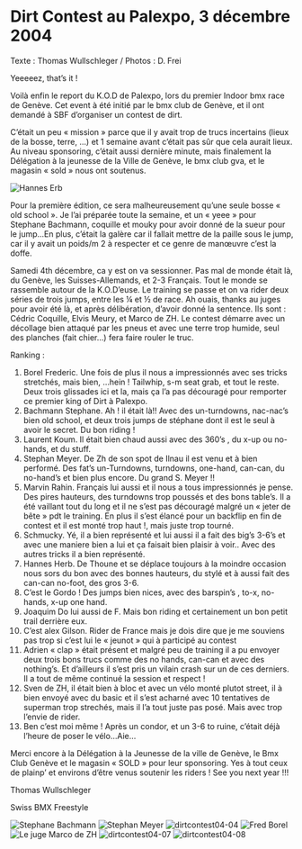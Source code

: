 # Dirt Contest au Palexpo, 3 décembre 2004

Texte : Thomas Wullschleger / Photos : D. Frei

Yeeeeez, that’s it !

Voilà enfin le report du K.O.D de Palexpo, lors du premier Indoor bmx race de Genève. Cet event à été initié par le bmx club de Genève, et il ont demandé à SBF d’organiser un contest de dirt.

C’était un peu « mission » parce que il y avait trop de trucs incertains (lieux de la bosse, terre, …) et 1 semaine avant c’était pas sûr que cela aurait lieux. Au niveau sponsoring, c’était aussi dernière minute, mais finalement la Délégation à la jeunesse de la Ville de Genève, le bmx club gva, et le magasin « sold » nous ont soutenus.

![Hannes Erb](./media/dirtcontest04-03.jpg)

Pour la première édition, ce sera malheureusement qu’une seule bosse « old school ». Je l’ai préparée toute la semaine, et un « yeee » pour Stephane Bachmann, coquille et mouky pour avoir donné de la sueur pour le jump…En plus, c’était la galère car il fallait mettre de la paille sous le jump, car il y avait un poids/m 2 à respecter et ce genre de manœuvre c’est la doffe.

Samedi 4th décembre, ca y est on va sessionner. Pas mal de monde était là, du Genève, les Suisses-Allemands, et 2-3 Français. Tout le monde se rassemble autour de la K.O.D’euse. Le training se passe et on va rider deux séries de trois jumps, entre les ¼ et ½ de race. Ah ouais, thanks au juges pour avoir été là, et après délibération, d’avoir donné la sentence. Ils sont : Cédric Coquille, Elvis Meury, et Marco de ZH. Le contest démarre avec un décollage bien attaqué par les pneus et avec une terre trop humide, seul des planches (fait chier…) fera faire rouler le truc.

Ranking :

1. Borel Frederic. Une fois de plus il nous a impressionnés avec ses tricks stretchés, mais bien, …hein ! Tailwhip, s-m seat grab, et tout le reste. Deux trois glissades ici et la, mais ça l’a pas découragé pour remporter ce premier king of Dirt à Palexpo.
1. Bachmann Stephane. Ah ! il était là!! Avec des un-turndowns, nac-nac’s bien old school, et deux trois jumps de stéphane dont il est le seul à avoir le secret. Du bon riding !
1. Laurent Koum. Il était bien chaud aussi avec des 360’s , du x-up ou no-hands, et du stuff. 
1. Stephan Meyer. De Zh de son spot de Ilnau il est venu et à bien performé. Des fat’s un-Turndowns, turndowns, one-hand, can-can, du no-hand’s et bien plus encore. Du grand S. Meyer !!
1. Marvin Rahin. Français lui aussi et il nous a tous impressionnés je pense. Des pires hauteurs, des turndowns trop poussés et des bons table’s. Il a été vaillant tout du long et il ne s’est pas découragé malgré un « jeter de bête » pdt le training. En plus il s’est élancé pour un backflip en fin de contest et il est monté trop haut !, mais juste trop tourné.
1. Schmucky. Yé, il a bien représenté et lui aussi il a fait des big’s 3-6’s et avec une maniere bien a lui et ça faisait bien plaisir à voir.. Avec des autres tricks il a bien représenté. 
1. Hannes Herb. De Thoune et se déplace toujours à la moindre occasion nous sors du bon avec des bonnes hauteurs, du stylé et à aussi fait des can-can no-foot, des gros 3-6. 
1. C’est le Gordo ! Des jumps bien nices, avec des barspin’s , to-x, no-hands, x-up one hand. 
1. Joaquim Do lui aussi de F. Mais bon riding et certainement un bon petit trail derrière eux.
1. C’est alex Gilson. Rider de France mais je dois dire que je me souviens pas trop si c’est lui le « jeunot » qui à participé au contest 
1. Adrien « clap » était présent et malgré peu de training il a pu envoyer deux trois bons trucs comme des no hands, can-can et avec des nothing’s. Et d’ailleurs il s’est pris un vilain crash sur un de ces derniers. Il a tout de même continué la session et respect !
1. Sven de ZH, il était bien à bloc et avec un vélo monté plutot street, il à bien envoyé avec du basic et il s’est acharné avec 10 tentatives de superman trop strechés, mais il l’a tout juste pas posé. Mais avec trop l’envie de rider.
1. Ben c’est moi même ! Après un condor, et un 3-6 to ruine, c’était déjà l’heure de poser le vélo…Aie…

Merci encore à la Délégation à la Jeunesse de la ville de Genève, le Bmx Club Genève et le magasin « SOLD » pour leur sponsoring. Yes à tout ceux de plainp’ et environs d’être venus soutenir les riders ! See you next year !!!

Thomas Wullschleger

Swiss BMX Freestyle

![Stephane Bachmann](./media/dirtcontest04-01.jpg)
![Stephan Meyer](./media/dirtcontest04-02.jpg)
![dirtcontest04-04](./media/dirtcontest04-04.jpg)
![Fred Borel](./media/dirtcontest04-05.jpg)
![Le juge Marco de ZH](./media/dirtcontest04-06.jpg)
![dirtcontest04-07](./media/dirtcontest04-07.jpg)
![dirtcontest04-08](./media/dirtcontest04-08.jpg)
